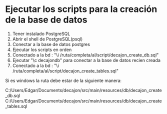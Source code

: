 # Ejecutar los scripts para la creación de la base de datos
1. Tener instalado PostgreSQL
2. Abrir el shell de PostgreSQL(psql)
3. Conectar a la base de datos postgres
4. Ejecutar los scripts en orden
5. Conectado a la bd <postgres>: "\i /ruta/completa/al/script/decajon_create_db.sql"
6. Ejecutar "\c decajondb" para conectar a la base de datos recien creada
7. Conectado a la bd <decajondb>: "\i /ruta/completa/al/script/decajon_create_tables.sql"

Si es windows la ruta debe estar de la siguiente manera:

C:/Users/Edgar/Documents/decajon/src/main/resources/db/decajon_create_db.sql
C:/Users/Edgar/Documents/decajon/src/main/resources/db/decajon_create_tables.sql

